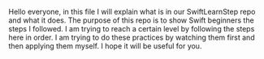 Hello everyone, in this file I will explain what is in our SwiftLearnStep repo and what it does. The purpose of this repo is to show Swift beginners the steps I followed. I am trying to reach a certain level by following the steps here in order. I am trying to do these practices by watching them first and then applying them myself. I hope it will be useful for you.
